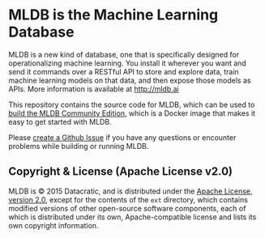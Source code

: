 # MLDB is the Machine Learning Database

MLDB is a new kind of database, one that is specifically designed for operationalizing machine learning. You install it wherever you want and send it commands over a RESTful API to store and explore data, train machine learning models on that data, and then expose those models as APIs. More information is available at http://mldb.ai

This repository contains the source code for MLDB, which can be used to [build the MLDB Community Edition](Building.md), which is a Docker image that makes it easy to get started with MLDB.

Please [create a Github Issue](https://github.com/mldbai/mldb/issues) if you have any questions or encounter problems while building or running MLDB. 

## Copyright & License (Apache License v2.0)

MLDB is © 2015 Datacratic, and is distributed under the [Apache License, version 2.0](LICENSE), except for the contents of the `ext` directory, which contains modified versions of other open-source software components, each of which is distributed under its own, Apache-compatible license and lists its own copyright information.
